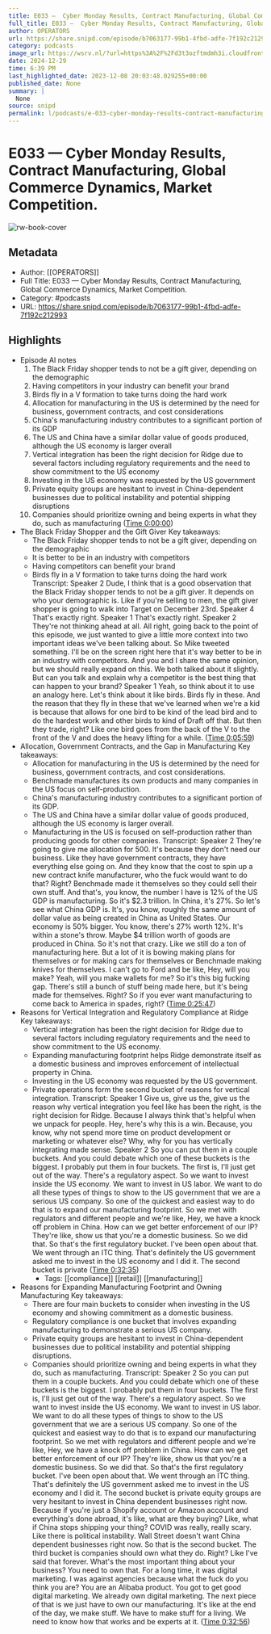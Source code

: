 ```yaml
---
title: E033 —  Cyber Monday Results, Contract Manufacturing, Global Commerce Dynamics, Market Competition.
full_title: E033 —  Cyber Monday Results, Contract Manufacturing, Global Commerce Dynamics, Market Competition.
author: OPERATORS
url: https://share.snipd.com/episode/b7063177-99b1-4fbd-adfe-7f192c212993
category: podcasts
image_url: https://wsrv.nl/?url=https%3A%2F%2Fd3t3ozftmdmh3i.cloudfront.net%2Fstaging%2Fpodcast_uploaded_nologo%2F36267137%2F36267137-1701333542485-42c526ced771c.jpg&w=100&h=100
date: 2024-12-29
time: 6:39 PM
last_highlighted_date: 2023-12-08 20:03:48.029255+00:00
published_date: None
summary: |
  None
source: snipd
permalink: l/podcasts/e-033-cyber-monday-results-contract-manufacturing-global-commerce-dynamics-market-competition
---
```

# E033 —  Cyber Monday Results, Contract Manufacturing, Global Commerce Dynamics, Market Competition.

![rw-book-cover](https://wsrv.nl/?url=https%3A%2F%2Fd3t3ozftmdmh3i.cloudfront.net%2Fstaging%2Fpodcast_uploaded_nologo%2F36267137%2F36267137-1701333542485-42c526ced771c.jpg&w=100&h=100)

## Metadata
- Author: [[OPERATORS]]
- Full Title: E033 —  Cyber Monday Results, Contract Manufacturing, Global Commerce Dynamics, Market Competition.
- Category: #podcasts
- URL: https://share.snipd.com/episode/b7063177-99b1-4fbd-adfe-7f192c212993

## Highlights
- Episode AI notes
  1. The Black Friday shopper tends to not be a gift giver, depending on the demographic
  2. Having competitors in your industry can benefit your brand
  3. Birds fly in a V formation to take turns doing the hard work
  4. Allocation for manufacturing in the US is determined by the need for business, government contracts, and cost considerations
  5. China's manufacturing industry contributes to a significant portion of its GDP
  6. The US and China have a similar dollar value of goods produced, although the US economy is larger overall
  7. Vertical integration has been the right decision for Ridge due to several factors including regulatory requirements and the need to show commitment to the US economy
  8. Investing in the US economy was requested by the US government
  9. Private equity groups are hesitant to invest in China-dependent businesses due to political instability and potential shipping disruptions
  10. Companies should prioritize owning and being experts in what they do, such as manufacturing ([Time 0:00:00](https://share.snipd.com/episode-takeaways/4b054efe-94f6-4d82-9257-5c9ded97be32))
- The Black Friday Shopper and the Gift Giver
  Key takeaways:
  - The Black Friday shopper tends to not be a gift giver, depending on the demographic
  - It is better to be in an industry with competitors
  - Having competitors can benefit your brand
  - Birds fly in a V formation to take turns doing the hard work
  Transcript:
  Speaker 2
  Dude, I think that is a good observation that the Black Friday shopper tends to not be a gift giver. It depends on who your demographic is. Like if you're selling to men, the gift giver shopper is going to walk into Target on December 23rd.
  Speaker 4
  That's exactly right.
  Speaker 1
  That's exactly right.
  Speaker 2
  They're not thinking ahead at all. All right, going back to the point of this episode, we just wanted to give a little more context into two important ideas we've been talking about. So Mike tweeted something. I'll be on the screen right here that it's way better to be in an industry with competitors. And you and I share the same opinion, but we should really expand on this. We both talked about it slightly. But can you talk and explain why a competitor is the best thing that can happen to your brand?
  Speaker 1
  Yeah, so think about it to use an analogy here. Let's think about it like birds. Birds fly in these. And the reason that they fly in these that we've learned when we're a kid is because that allows for one bird to be kind of the lead bird and to do the hardest work and other birds to kind of Draft off that. But then they trade, right? Like one bird goes from the back of the V to the front of the V and does the heavy lifting for a while. ([Time 0:05:59](https://share.snipd.com/snip/fa3a2f74-08fb-4841-aaa2-7befe3b102e5))
- Allocation, Government Contracts, and the Gap in Manufacturing
  Key takeaways:
  - Allocation for manufacturing in the US is determined by the need for business, government contracts, and cost considerations.
  - Benchmade manufactures its own products and many companies in the US focus on self-production.
  - China's manufacturing industry contributes to a significant portion of its GDP.
  - The US and China have a similar dollar value of goods produced, although the US economy is larger overall.
  - Manufacturing in the US is focused on self-production rather than producing goods for other companies.
  Transcript:
  Speaker 2
  They're going to give me allocation for 500. It's because they don't need our business. Like they have government contracts, they have everything else going on. And they know that the cost to spin up a new contract knife manufacturer, who the fuck would want to do that? Right? Benchmade made it themselves so they could sell their own stuff. And that's, you know, the number I have is 12% of the US GDP is manufacturing. So it's $2.3 trillion. In China, it's 27%. So let's see what China GDP is. It's, you know, roughly the same amount of dollar value as being created in China as United States. Our economy is 50% bigger. You know, there's 27% worth 12%. It's within a stone's throw. Maybe $4 trillion worth of goods are produced in China. So it's not that crazy. Like we still do a ton of manufacturing here. But a lot of it is bowing making plans for themselves or for making cars for themselves or Benchmade making knives for themselves. I can't go to Ford and be like, Hey, will you make? Yeah, will you make wallets for me? So it's this big fucking gap. There's still a bunch of stuff being made here, but it's being made for themselves. Right? So if you ever want manufacturing to come back to America in spades, right? ([Time 0:25:47](https://share.snipd.com/snip/47b09ac6-0c16-41e4-934f-a4137045a50e))
- Reasons for Vertical Integration and Regulatory Compliance at Ridge
  Key takeaways:
  - Vertical integration has been the right decision for Ridge due to several factors including regulatory requirements and the need to show commitment to the US economy.
  - Expanding manufacturing footprint helps Ridge demonstrate itself as a domestic business and improves enforcement of intellectual property in China.
  - Investing in the US economy was requested by the US government.
  - Private operations form the second bucket of reasons for vertical integration.
  Transcript:
  Speaker 1
  Give us, give us the, give us the reason why vertical integration you feel like has been the right, is the right decision for Ridge. Because I always think that's helpful when we unpack for people. Hey, here's why this is a win. Because, you know, why not spend more time on product development or marketing or whatever else? Why, why for you has vertically integrating made sense.
  Speaker 2
  So you can put them in a couple buckets. And you could debate which one of these buckets is the biggest. I probably put them in four buckets. The first is, I'll just get out of the way. There's a regulatory aspect. So we want to invest inside the US economy. We want to invest in US labor. We want to do all these types of things to show to the US government that we are a serious US company. So one of the quickest and easiest way to do that is to expand our manufacturing footprint. So we met with regulators and different people and we're like, Hey, we have a knock off problem in China. How can we get better enforcement of our IP? They're like, show us that you're a domestic business. So we did that. So that's the first regulatory bucket. I've been open about that. We went through an ITC thing. That's definitely the US government asked me to invest in the US economy and I did it. The second bucket is private ([Time 0:32:35](https://share.snipd.com/snip/cc489dfa-2a14-45d6-bbd3-9b0b49f9d45c))
    - Tags: [[compliance]] [[retail]] [[manufacturing]] 
- Reasons for Expanding Manufacturing Footprint and Owning Manufacturing
  Key takeaways:
  - There are four main buckets to consider when investing in the US economy and showing commitment as a domestic business.
  - Regulatory compliance is one bucket that involves expanding manufacturing to demonstrate a serious US company.
  - Private equity groups are hesitant to invest in China-dependent businesses due to political instability and potential shipping disruptions.
  - Companies should prioritize owning and being experts in what they do, such as manufacturing.
  Transcript:
  Speaker 2
  So you can put them in a couple buckets. And you could debate which one of these buckets is the biggest. I probably put them in four buckets. The first is, I'll just get out of the way. There's a regulatory aspect. So we want to invest inside the US economy. We want to invest in US labor. We want to do all these types of things to show to the US government that we are a serious US company. So one of the quickest and easiest way to do that is to expand our manufacturing footprint. So we met with regulators and different people and we're like, Hey, we have a knock off problem in China. How can we get better enforcement of our IP? They're like, show us that you're a domestic business. So we did that. So that's the first regulatory bucket. I've been open about that. We went through an ITC thing. That's definitely the US government asked me to invest in the US economy and I did it. The second bucket is private equity groups are very hesitant to invest in China dependent businesses right now. Because if you're just a Shopify account or Amazon account and everything's done abroad, it's like, what are they buying? Like, what if China stops shipping your thing? COVID was really, really scary. Like there is political instability. Wall Street doesn't want China dependent businesses right now. So that is the second bucket. The third bucket is companies should own what they do. Right? Like I've said that forever. What's the most important thing about your business? You need to own that. For a long time, it was digital marketing. I was against agencies because what the fuck do you think you are? You are an Alibaba product. You got to get good digital marketing. We already own digital marketing. The next piece of that is we just have to own our manufacturing. It's like at the end of the day, we make stuff. We have to make stuff for a living. We need to know how that works and be experts at it. ([Time 0:32:56](https://share.snipd.com/snip/ab4ec528-f7a6-49fb-a8fc-cb9458ad4583))


